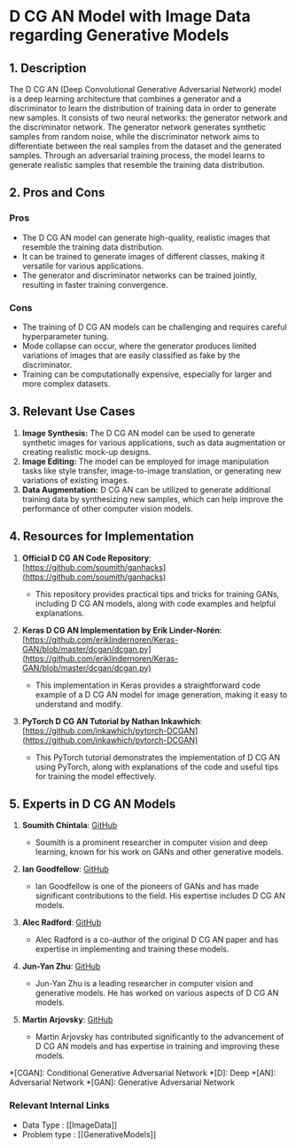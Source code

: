 # D CG AN Model with Image Data regarding Generative Models

## 1. Description
The D CG AN (Deep Convolutional Generative Adversarial Network) model is a deep learning architecture that combines a generator and a discriminator to learn the distribution of training data in order to generate new samples. It consists of two neural networks: the generator network and the discriminator network. The generator network generates synthetic samples from random noise, while the discriminator network aims to differentiate between the real samples from the dataset and the generated samples. Through an adversarial training process, the model learns to generate realistic samples that resemble the training data distribution.

## 2. Pros and Cons

### Pros
- The D CG AN model can generate high-quality, realistic images that resemble the training data distribution.
- It can be trained to generate images of different classes, making it versatile for various applications.
- The generator and discriminator networks can be trained jointly, resulting in faster training convergence.

### Cons
- The training of D CG AN models can be challenging and requires careful hyperparameter tuning.
- Mode collapse can occur, where the generator produces limited variations of images that are easily classified as fake by the discriminator.
- Training can be computationally expensive, especially for larger and more complex datasets.

## 3. Relevant Use Cases
1. **Image Synthesis:** The D CG AN model can be used to generate synthetic images for various applications, such as data augmentation or creating realistic mock-up designs.
2. **Image Editing:** The model can be employed for image manipulation tasks like style transfer, image-to-image translation, or generating new variations of existing images.
3. **Data Augmentation:** D CG AN can be utilized to generate additional training data by synthesizing new samples, which can help improve the performance of other computer vision models.

## 4. Resources for Implementation

1. **Official D CG AN Code Repository**: [https://github.com/soumith/ganhacks](https://github.com/soumith/ganhacks)
   - This repository provides practical tips and tricks for training GANs, including D CG AN models, along with code examples and helpful explanations.

2. **Keras D CG AN Implementation by Erik Linder-Norén**: [https://github.com/eriklindernoren/Keras-GAN/blob/master/dcgan/dcgan.py](https://github.com/eriklindernoren/Keras-GAN/blob/master/dcgan/dcgan.py)
   - This implementation in Keras provides a straightforward code example of a D CG AN model for image generation, making it easy to understand and modify.

3. **PyTorch D CG AN Tutorial by Nathan Inkawhich**: [https://github.com/inkawhich/pytorch-DCGAN](https://github.com/inkawhich/pytorch-DCGAN)
   - This PyTorch tutorial demonstrates the implementation of D CG AN using PyTorch, along with explanations of the code and useful tips for training the model effectively.

## 5. Experts in D CG AN Models

1. **Soumith Chintala**: [GitHub](https://github.com/soumith)
   - Soumith is a prominent researcher in computer vision and deep learning, known for his work on GANs and other generative models.

2. **Ian Goodfellow**: [GitHub](https://github.com/goodfeli)
   - Ian Goodfellow is one of the pioneers of GANs and has made significant contributions to the field. His expertise includes D CG AN models.

3. **Alec Radford**: [GitHub](https://github.com/newborn)
   - Alec Radford is a co-author of the original D CG AN paper and has expertise in implementing and training these models.

4. **Jun-Yan Zhu**: [GitHub](https://github.com/junyanz)
   - Jun-Yan Zhu is a leading researcher in computer vision and generative models. He has worked on various aspects of D CG AN models.

5. **Martin Arjovsky**: [GitHub](https://github.com/martinarjovsky)
   - Martin Arjovsky has contributed significantly to the advancement of D CG AN models and has expertise in training and improving these models.

*[CGAN]: Conditional Generative Adversarial Network
*[D]: Deep
*[AN]: Adversarial Network
*[GAN]: Generative Adversarial Network


 ### Relevant Internal Links
- Data Type : [[ImageData]]
- Problem type : [[GenerativeModels]]
